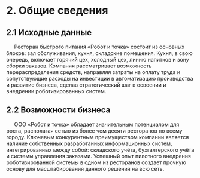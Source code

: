 # 2. Общие сведения

## 2.1 Исходные данные

<p style="text-indent: 1.5em;">Ресторан быстрого питания «Робот и точка» состоит из основных блоков: зал обслуживания, кухня, складские помещения. Кухня, в свою очередь, включает горячий цех, холодный цех, линию напитков и зону сборки заказов. Компания рассматривает возможность перераспределения средств, направляя затраты на оплату труда и сопутствующие расходы на инвестиции в автоматизацию производства и развитие бизнеса, сделав стратегический шаг в освоении и внедрении роботизированных систем.

## 2.2 Возможности бизнеса

<p style="text-indent: 1.5em;">ООО «Робот и точка» обладает значительным потенциалом для роста, располагая сетью из более чем десяти ресторанов по всему городу. Ключевым конкурентным преимуществом компании является наличие собственных разработанных информационных систем, интегрированных между собой: складского учёта, бухгалтерского учёта и системы управления заказами. Успешный опыт пилотного внедрения роботизированной системы в одном из ресторанов создает прочную основу для масштабирования данного решения на всю сеть.
